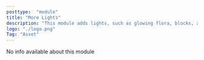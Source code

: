 ```yaml
---
posttype:  "module"  
title: "More Lights"
description: "This module adds lights, such as glowing flora, blocks, and artificial sources"
logo: "./logo.png"
Tag: "Asset"
---
```

No info available about this module
